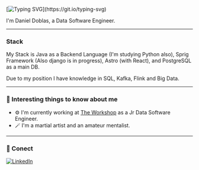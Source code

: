 [![Typing SVG](https://readme-typing-svg.herokuapp.com?font=Fira+Code&pause=1000&width=435&lines=Hello+there!+It's+been+a+while!)](https://git.io/typing-svg)

I'm Daniel Doblas, a Data Software Engineer.

---

### Stack

My Stack is Java as a Backend Language (I'm studying Python also), Sprig Framework (Also django is in progress), Astro (with React), and PostgreSQL as a main DB.

Due to my position I have knowledge in SQL, Kafka, Flink and Big Data.

---

### 👀 Interesting things to know about me
  - ⚙️ I'm currently working at <a href='https://theworkshop.com/es/'>The Workshop</a> as a Jr Data Software Engineer.
  - 🪄 I'm a martial artist and an amateur mentalist.

---

### 🤝 Conect
[![LinkedIn](https://img.shields.io/badge/LinkedIn-0077B5?style=for-the-badge&logo=linkedin&logoColor=white)](https://www.linkedin.com/in/daniel-doblas-jimenez/)
